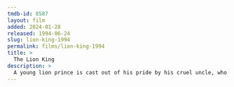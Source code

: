```yaml
---
tmdb-id: 8587
layout: film
added: 2024-01-28
released: 1994-06-24
slug: lion-king-1994
permalink: films/lion-king-1994
title: >
  The Lion King
description: >
  A young lion prince is cast out of his pride by his cruel uncle, who claims he killed his father. While the uncle rules with an iron paw, the prince grows up beyond the Savannah, living by a philosophy: No worries for the rest of your days. But when his past comes to haunt him, the young prince must decide his fate: Will he remain an outcast or face his demons and become what he needs to be?
---
```


